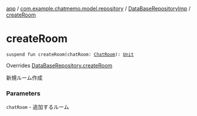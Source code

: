 [app](../../index.md) / [com.example.chatmemo.model.repository](../index.md) / [DataBaseRepositoryImp](index.md) / [createRoom](./create-room.md)

# createRoom

`suspend fun createRoom(chatRoom: `[`ChatRoom`](../../com.example.chatmemo.model.entity/-chat-room/index.md)`): `[`Unit`](https://kotlinlang.org/api/latest/jvm/stdlib/kotlin/-unit/index.html)

Overrides [DataBaseRepository.createRoom](../-data-base-repository/create-room.md)

新規ルーム作成

### Parameters

`chatRoom` - 追加するルーム